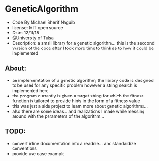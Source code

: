 # GeneticAlgorithm
- Code By Michael Sherif Naguib
- license: MIT open source
- Date: 12/11/18
- @University of Tulsa
- Description: a small library for a genetic algorithm... this is the seccond version of the code after I took more time to think as to how it could be implemented
## About:
- an implememtation of a genetic algorithm; the library code is designed to be used for any specific problem however a string search is implemented here
- the program currently is given a target string for which the fitness function is tailored to provide hints in the form of a fitness value
- this was just a side project to learn more about genetic algorithms...
- also there are some ideas... and realizations I made while messing around with the parameters of the algorithm... 
## TODO:
- convert inline documentation into a readme... and standardize conventions
- provide use case example
